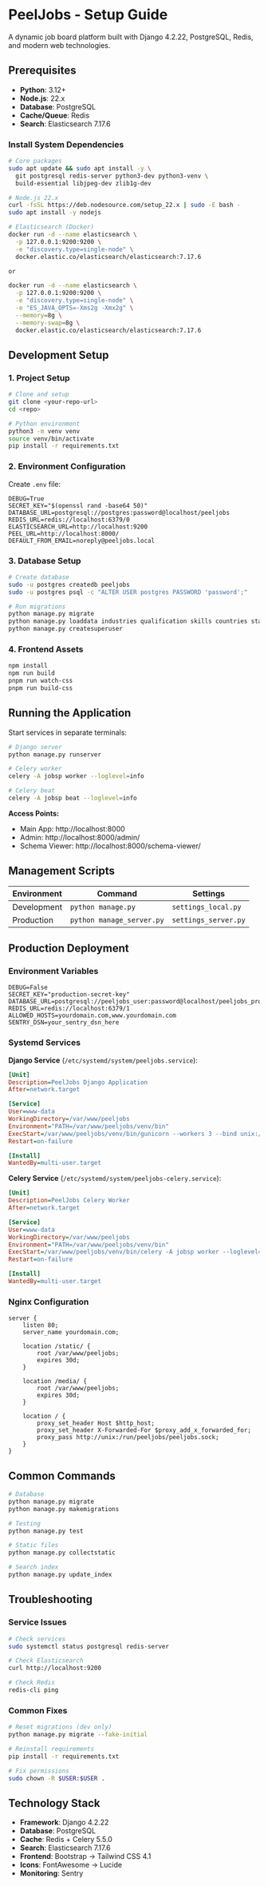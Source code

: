 # PeelJobs - Setup Guide

A dynamic job board platform built with Django 4.2.22, PostgreSQL, Redis, and modern web technologies.

## Prerequisites

- **Python**: 3.12+
- **Node.js**: 22.x
- **Database**: PostgreSQL
- **Cache/Queue**: Redis
- **Search**: Elasticsearch 7.17.6

### Install System Dependencies

```bash
# Core packages
sudo apt update && sudo apt install -y \
  git postgresql redis-server python3-dev python3-venv \
  build-essential libjpeg-dev zlib1g-dev

# Node.js 22.x
curl -fsSL https://deb.nodesource.com/setup_22.x | sudo -E bash -
sudo apt install -y nodejs

# Elasticsearch (Docker)
docker run -d --name elasticsearch \
  -p 127.0.0.1:9200:9200 \
  -e "discovery.type=single-node" \
  docker.elastic.co/elasticsearch/elasticsearch:7.17.6

or

docker run -d --name elasticsearch \
  -p 127.0.0.1:9200:9200 \
  -e "discovery.type=single-node" \
  -e "ES_JAVA_OPTS=-Xms2g -Xmx2g" \
  --memory=8g \
  --memory-swap=8g \
  docker.elastic.co/elasticsearch/elasticsearch:7.17.6


```

## Development Setup

### 1. Project Setup

```bash
# Clone and setup
git clone <your-repo-url>
cd <repo>

# Python environment
python3 -m venv venv
source venv/bin/activate
pip install -r requirements.txt
```

### 2. Environment Configuration

Create `.env` file:
```env
DEBUG=True
SECRET_KEY="$(openssl rand -base64 50)"
DATABASE_URL=postgresql://postgres:password@localhost/peeljobs
REDIS_URL=redis://localhost:6379/0
ELASTICSEARCH_URL=http://localhost:9200
PEEL_URL=http://localhost:8000/
DEFAULT_FROM_EMAIL=noreply@peeljobs.local
```

### 3. Database Setup

```bash
# Create database
sudo -u postgres createdb peeljobs
sudo -u postgres psql -c "ALTER USER postgres PASSWORD 'password';"

# Run migrations
python manage.py migrate
python manage.py loaddata industries qualification skills countries states cities
python manage.py createsuperuser
```

### 4. Frontend Assets

```bash
npm install
npm run build
pnpm run watch-css
pnpm run build-css
```

## Running the Application

Start services in separate terminals:

```bash
# Django server
python manage.py runserver

# Celery worker
celery -A jobsp worker --loglevel=info

# Celery beat
celery -A jobsp beat --loglevel=info
```

**Access Points:**
- Main App: http://localhost:8000
- Admin: http://localhost:8000/admin/
- Schema Viewer: http://localhost:8000/schema-viewer/

## Management Scripts

| Environment | Command | Settings |
|-------------|---------|----------|
| Development | `python manage.py` | `settings_local.py` |
| Production | `python manage_server.py` | `settings_server.py` |

## Production Deployment

### Environment Variables

```env
DEBUG=False
SECRET_KEY="production-secret-key"
DATABASE_URL=postgresql://peeljobs_user:password@localhost/peeljobs_prod
REDIS_URL=redis://localhost:6379/1
ALLOWED_HOSTS=yourdomain.com,www.yourdomain.com
SENTRY_DSN=your_sentry_dsn_here
```

### Systemd Services

**Django Service** (`/etc/systemd/system/peeljobs.service`):
```ini
[Unit]
Description=PeelJobs Django Application
After=network.target

[Service]
User=www-data
WorkingDirectory=/var/www/peeljobs
Environment="PATH=/var/www/peeljobs/venv/bin"
ExecStart=/var/www/peeljobs/venv/bin/gunicorn --workers 3 --bind unix:/run/peeljobs/peeljobs.sock jobsp.wsgi:application
Restart=on-failure

[Install]
WantedBy=multi-user.target
```

**Celery Service** (`/etc/systemd/system/peeljobs-celery.service`):
```ini
[Unit]
Description=PeelJobs Celery Worker
After=network.target

[Service]
User=www-data
WorkingDirectory=/var/www/peeljobs
Environment="PATH=/var/www/peeljobs/venv/bin"
ExecStart=/var/www/peeljobs/venv/bin/celery -A jobsp worker --loglevel=info
Restart=on-failure

[Install]
WantedBy=multi-user.target
```

### Nginx Configuration

```nginx
server {
    listen 80;
    server_name yourdomain.com;

    location /static/ {
        root /var/www/peeljobs;
        expires 30d;
    }
    
    location /media/ {
        root /var/www/peeljobs;
        expires 30d;
    }

    location / {
        proxy_set_header Host $http_host;
        proxy_set_header X-Forwarded-For $proxy_add_x_forwarded_for;
        proxy_pass http://unix:/run/peeljobs/peeljobs.sock;
    }
}
```

## Common Commands

```bash
# Database
python manage.py migrate
python manage.py makemigrations

# Testing
python manage.py test

# Static files
python manage.py collectstatic

# Search index
python manage.py update_index
```

## Troubleshooting

### Service Issues
```bash
# Check services
sudo systemctl status postgresql redis-server

# Check Elasticsearch
curl http://localhost:9200

# Check Redis
redis-cli ping
```

### Common Fixes
```bash
# Reset migrations (dev only)
python manage.py migrate --fake-initial

# Reinstall requirements
pip install -r requirements.txt

# Fix permissions
sudo chown -R $USER:$USER .
```

## Technology Stack

- **Framework**: Django 4.2.22
- **Database**: PostgreSQL
- **Cache**: Redis + Celery 5.5.0
- **Search**: Elasticsearch 7.17.6
- **Frontend**: Bootstrap → Tailwind CSS 4.1
- **Icons**: FontAwesome → Lucide
- **Monitoring**: Sentry
